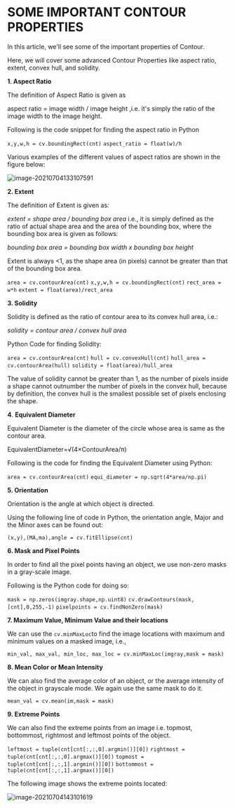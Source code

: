 # **SOME IMPORTANT CONTOUR PROPERTIES**

In this article, we'll see some of the important properties of Contour.

Here, we will cover some advanced Contour Properties like aspect ratio, extent, convex hull, and solidity.

**1. Aspect Ratio**

The definition of Aspect Ratio is given as 

aspect ratio = image width / image height ,i.e. it's simply the ratio of the image width to the image height.

Following is the code snippet for finding the aspect ratio in Python

`x,y,w,h = cv.boundingRect(cnt)`
`aspect_ratio = float(w)/h`



Various examples of the different values of aspect ratios are shown in the figure below:

![image-20210704133107591](C:\Users\garim\AppData\Roaming\Typora\typora-user-images\image-20210704133107591.png)

**2. Extent**

The definition of Extent is given as:

*extent = shape area / bounding box area* i.e., it is simply defined as the ratio of actual shape area and the area of the bounding box, where the bounding box area is given as follows:

*bounding box area = bounding box width x bounding box height*

Extent is always <1, as the shape area (in pixels) cannot be greater than that of the bounding box area.

`area = cv.contourArea(cnt)`
`x,y,w,h = cv.boundingRect(cnt)`
`rect_area = w*h`
`extent = float(area)/rect_area`

**3. Solidity**

Solidity is defined as the  ratio of contour area to its convex hull area, i.e.:

*solidity = contour area / convex hull area*

Python Code for finding Solidity:

`area = cv.contourArea(cnt)`
`hull = cv.convexHull(cnt)`
`hull_area = cv.contourArea(hull)`
`solidity = float(area)/hull_area`

The value of solidity cannot be greater than 1, as the number of pixels inside a shape cannot outnumber the number of pixels in the convex hull, because by definition, the convex hull is the smallest possible set of pixels enclosing the shape.

**4**. **Equivalent Diameter**

Equivalent Diameter is the diameter of the circle whose area is same as the contour area.

EquivalentDiameter=√(4×ContourArea/π)

Following is the code for finding the Equivalent Diameter using Python:

`area = cv.contourArea(cnt)`
`equi_diameter = np.sqrt(4*area/np.pi)`

**5. Orientation**

Orientation is the angle at which object is directed.

Using the following line of code in Python, the orientation angle, Major and the Minor axes can be found out:

`(x,y),(MA,ma),angle = cv.fitEllipse(cnt)`

**6. Mask and Pixel Points**

In order to find all the pixel points having an object, we use non-zero masks in a gray-scale image.

Following is the Python code for doing so:

`mask = np.zeros(imgray.shape,np.uint8)`
`cv.drawContours(mask,[cnt],0,255,-1)`
`pixelpoints = cv.findNonZero(mask)`

**7. Maximum Value, Minimum Value and their locations**

We can use the `cv.minMaxLoc`to find the image locations with maximum and minimum values on a masked image, i.e.,

`min_val, max_val, min_loc, max_loc = cv.minMaxLoc(imgray,mask = mask)`

 **8. Mean Color or Mean Intensity**

We can also find the average color of an object, or the average intensity of the object in grayscale mode. We again use the same mask to do it.

`mean_val = cv.mean(im,mask = mask)`

**9. Extreme Points**

We can also find the extreme points from an image i.e. topmost, bottommost, rightmost and leftmost points of the object.

`leftmost = tuple(cnt[cnt[:,:,0].argmin()][0])`
`rightmost = tuple(cnt[cnt[:,:,0].argmax()][0])`
`topmost = tuple(cnt[cnt[:,:,1].argmin()][0])`
`bottommost = tuple(cnt[cnt[:,:,1].argmax()][0])`

The following image shows the extreme points located:

![image-20210704143101619](C:\Users\garim\AppData\Roaming\Typora\typora-user-images\image-20210704143101619.png)

